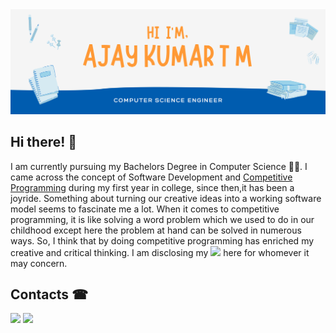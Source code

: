 <img src="IMG/banner.png" />

<h2>Hi there! 👋</h2>
<p> I am currently pursuing my Bachelors Degree in Computer Science 👨‍💻. I came across the concept of Software Development and <a href="https://github.com/Ajaiqmar/LEETCODE">Competitive Programming</a> during my first year in college, since then,it has been a joyride. Something about turning our creative ideas into a working software model seems to fascinate me a lot. When it comes to competitive programming, it is like solving a word problem which we used to do in our childhood except here the problem at hand can be solved in numerous ways. So, I think that by doing competitive programming has enriched my creative and critical thinking. I am disclosing my <a href="https://drive.google.com/file/d/1t5JzSkhpUdiuixRqhFYw6yw4SjR7TLg1/view?usp=sharing"><img src="https://img.shields.io/badge/Resume-download-green" /></a> here for whomever it may concern.<p>
  
<h2>Contacts ☎</h2>
<a href="https://www.linkedin.com/in/ajay-kumar-t-m-14766717a"><img src="https://img.shields.io/badge/LinkedIn-profile-blue" /></a> <a href="mailto:ajaiqmar@gmail.com"><img src="https://img.shields.io/badge/E--Mail-id-red" /></a>


